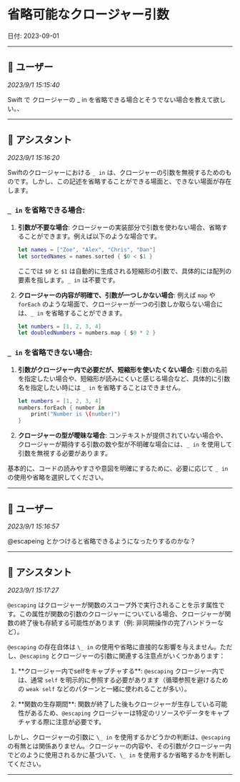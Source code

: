 # 省略可能なクロージャー引数

日付: 2023-09-01

---

## 👤 ユーザー
*2023/9/1 15:15:40*

Swift で クロージャーの  \_ in を省略できる場合とそうでない場合を教えて欲しい。、

---

## 🤖 アシスタント
*2023/9/1 15:16:20*

Swiftのクロージャーにおける `_ in` は、クロージャーの引数を無視するためのものです。しかし、この記述を省略することができる場面と、できない場面が存在します。

### `_ in` を省略できる場合:

1. **引数が不要な場合**: クロージャーの実装部分で引数を使わない場合、省略することができます。例えば以下のような場合です。

   ```swift
   let names = ["Zoe", "Alex", "Chris", "Dan"]
   let sortedNames = names.sorted { $0 < $1 }
   ```

   ここでは `$0` と `$1` は自動的に生成される短縮形の引数で、具体的には配列の要素を指します。`_ in` は不要です。

2. **クロージャーの内容が明確で、引数が一つしかない場合**: 例えば `map` や `forEach` のような場面で、クロージャーが一つの引数しか取らない場合には、`_ in` を省略することができます。

   ```swift
   let numbers = [1, 2, 3, 4]
   let doubledNumbers = numbers.map { $0 * 2 }
   ```

### `_ in` を省略できない場合:

1. **引数がクロージャー内で必要だが、短縮形を使いたくない場合**: 引数の名前を指定したい場合や、短縮形が読みにくいと感じる場合など、具体的に引数名を指定したい時には `_ in` を省略することはできません。

   ```swift
   let numbers = [1, 2, 3, 4]
   numbers.forEach { number in
       print("Number is \(number)")
   }
   ```

2. **クロージャーの型が曖昧な場合**: コンテキストが提供されていない場合や、クロージャーが期待する引数の数や型が不明確な場合には、`_ in` を使用して引数を無視する必要があります。

基本的に、コードの読みやすさや意図を明確にするために、必要に応じて `_ in` の使用や省略を選択してください。

---

## 👤 ユーザー
*2023/9/1 15:16:57*

@escapeing とかつけると省略できるようになったりするのかな？

---

## 🤖 アシスタント
*2023/9/1 15:17:27*

`@escaping` はクロージャーが関数のスコープ外で実行されることを示す属性です。この属性が関数の引数のクロージャーについている場合、クロージャーが関数の終了後も存続する可能性があります（例: 非同期操作の完了ハンドラーなど）。

`@escaping` の存在自体は `\_ in` の使用や省略に直接的な影響を与えません。ただし、`@escaping` とクロージャーの引数に関連する注意点がいくつかあります：

1. \*\*クロージャー内でselfをキャプチャする\*\*: `@escaping` クロージャー内では、通常 `self` を明示的に参照する必要があります（循環参照を避けるための `weak self` などのパターンと一緒に使われることが多い）。

2. \*\*関数の生存期間\*\*: 関数が終了した後もクロージャーが生存している可能性があるため、`@escaping` クロージャーは特定のリソースやデータをキャプチャする際に注意が必要です。

しかし、クロージャーの引数に `\_ in` を使用するかどうかの判断は、`@escaping` の有無とは関係ありません。クロージャーの内容や、その引数がクロージャー内でどのように使用されるかに基づいて、`\_ in` を使用するか省略するかを判断してください。

---
